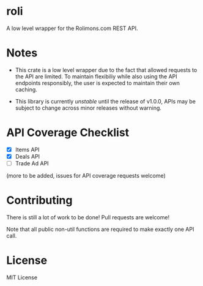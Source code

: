 # roli

A low level wrapper for the Rolimons.com REST API.

# Notes

* This crate is a low level wrapper due to the fact that allowed requests to the API are limited. To maintain flexibiliy while also using the API endpoints responsibly, the user is expected to maintain their own caching.

* This library is currently *unstable* until the release of v1.0.0, APIs may be subject to change across minor releases without warning.

# API Coverage Checklist
- [x] Items API
- [x] Deals API
- [ ] Trade Ad API

(more to be added, issues for API coverage requests welcome)

# Contributing
There is still a lot of work to be done! Pull requests are welcome!

Note that all public non-util functions are required to make exactly one API call.

# License
MIT License
